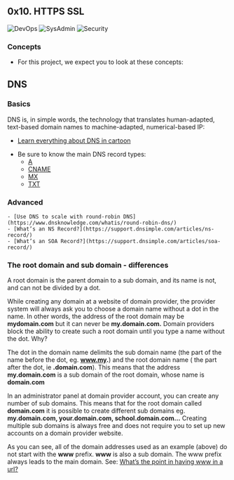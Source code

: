 ## 0x10. HTTPS SSL

![DevOps](https://img.shields.io/badge/DevOps-red)
![SysAdmin](https://img.shields.io/badge/SysAdmin-red)
![Security](https://img.shields.io/badge/Security-red)

### Concepts

* For this project, we expect you to look at these concepts:

## DNS

### Basics

DNS is, in simple words, the technology that translates human-adapted, text-based domain names to machine-adapted, numerical-based IP:

- [Learn everything about DNS in cartoon](https://howdns.works/)
* Be sure to know the main DNS record types:
	- [A](https://support.dnsimple.com/articles/a-record/)
	- [CNAME](https://en.wikipedia.org/wiki/CNAME_record)
	- [MX](https://en.wikipedia.org/wiki/MX_record)
	- [TXT](https://en.wikipedia.org/wiki/TXT_record)

### Advanced

	- [Use DNS to scale with round-robin DNS](https://www.dnsknowledge.com/whatis/round-robin-dns/)
	- [What’s an NS Record?](https://support.dnsimple.com/articles/ns-record/)
	- [What’s an SOA Record?](https://support.dnsimple.com/articles/soa-record/)

### The root domain and sub domain - differences

A root domain is the parent domain to a sub domain, and its name is not, and can not be divided by a dot.

While creating any domain at a website of domain provider, the provider system will always ask you to choose a domain name without a dot in the name. In other words, the address of the root domain may be **mydomain.com** but it can never be **my.domain.com.** Domain providers block the ability to create such a root domain until you type a name without the dot. Why?

The dot in the domain name delimits the sub domain name (the part of the name before the dot, eg. **www.my.**) and the root domain name ( the part after the dot, ie **.domain.com**). This means that the address **my.domain.com** is a sub domain of the root domain, whose name is **domain.com**

In an administrator panel at domain provider account, you can create any number of sub domains. This means that for the root domain called **domain.com** it is possible to create different sub domains eg. **my.domain.com, your.domain.com, school.domain.com…** Creating multiple sub domains is always free and does not require you to set up new accounts on a domain provider website.

As you can see, all of the domain addresses used as an example (above) do not start with the **www** prefix. **www** is also a sub domain. The www prefix always leads to the main domain. See: [What’s the point in having www in a url?](https://serverfault.com/questions/145777/what-s-the-point-in-having-www-in-a-url)
